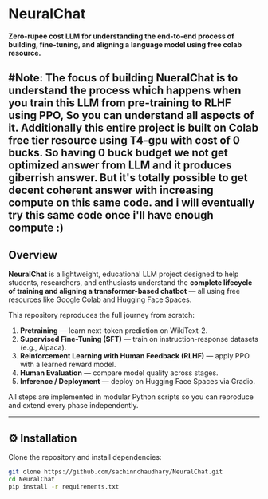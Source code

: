# NeuralChat  
**Zero-rupee cost LLM for understanding the end-to-end process of building, fine-tuning, and aligning a language model using free colab resource.**

#Note: The focus of building NueralChat is to understand the process which happens when you train this LLM from pre-training to RLHF using PPO, So you can understand all aspects of it. 
Additionally this entire project is built on Colab free tier resource using T4-gpu with cost of 0 bucks. So having 0 buck budget we not get optimized answer from LLM and it produces giberrish answer. 
But it's totally possible to get decent coherent answer with increasing compute on this same code. and i will eventually try this same code once i'll have enough compute :)
---

## Overview
**NeuralChat** is a lightweight, educational LLM project designed to help students, researchers, and enthusiasts understand the **complete lifecycle of training and aligning a transformer-based chatbot** — all using free resources like Google Colab and Hugging Face Spaces.

This repository reproduces the full journey from scratch:
1.  **Pretraining** — learn next-token prediction on WikiText-2.  
2.  **Supervised Fine-Tuning (SFT)** — train on instruction-response datasets (e.g., Alpaca).  
3.  **Reinforcement Learning with Human Feedback (RLHF)** — apply PPO with a learned reward model.  
4.  **Human Evaluation** — compare model quality across stages.  
5.  **Inference / Deployment** — deploy on Hugging Face Spaces via Gradio.

All steps are implemented in modular Python scripts so you can reproduce and extend every phase independently.



---

## ⚙️ Installation
Clone the repository and install dependencies:
```bash
git clone https://github.com/sachinnchaudhary/NeuralChat.git
cd NeuralChat
pip install -r requirements.txt
